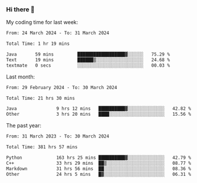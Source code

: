 ### Hi there 👋

My coding time for last week:

<!--START_SECTION:week-->

```txt
From: 24 March 2024 - To: 31 March 2024

Total Time: 1 hr 19 mins

Java       59 mins         ██████████████████▓░░░░░░   75.29 %
Text       19 mins         ██████▒░░░░░░░░░░░░░░░░░░   24.68 %
textmate   0 secs          ░░░░░░░░░░░░░░░░░░░░░░░░░   00.03 %
```

<!--END_SECTION:week-->

Last month:

<!--START_SECTION:month-->

```txt
From: 29 February 2024 - To: 30 March 2024

Total Time: 21 hrs 30 mins

Java               9 hrs 12 mins   ██████████▓░░░░░░░░░░░░░░   42.82 %
Other              3 hrs 20 mins   ████░░░░░░░░░░░░░░░░░░░░░   15.56 %
```

<!--END_SECTION:month-->

The past year:

<!--START_SECTION:year-->

```txt
From: 31 March 2023 - To: 30 March 2024

Total Time: 381 hrs 57 mins

Python             163 hrs 25 mins ██████████▓░░░░░░░░░░░░░░   42.79 %
C++                33 hrs 29 mins  ██▒░░░░░░░░░░░░░░░░░░░░░░   08.77 %
Markdown           31 hrs 56 mins  ██░░░░░░░░░░░░░░░░░░░░░░░   08.36 %
Other              24 hrs 5 mins   █▓░░░░░░░░░░░░░░░░░░░░░░░   06.31 %
```

<!--END_SECTION:year-->
